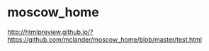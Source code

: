# moscow_home

http://htmlpreview.github.io/?https://github.com/mclander/moscow_home/blob/master/test.html
